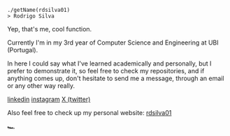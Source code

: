     ./getName(rdsilva01)
    > Rodrigo Silva

Yep, that's me, cool function.

Currently I'm in my 3rd year of Computer Science and Engineering at UBI (Portugal).

In here I could say what I've learned academically and personally, but I prefer to demonstrate it, so feel free to check my repositories, and if anything comes up, don't hesitate to send me a message, through an email or any other way really.

[linkedin](https://www.linkedin.com/in/rodrigo-silva-455b291bb/)
[instagram](https://www.instagram.com/rodrids01/)
[X (twitter)](https://www.twitter.com/rodrids_/)

Also feel free to check up my personal website:
[rdsilva01](https://www.rdsilva01.github.io/)

🏎️
